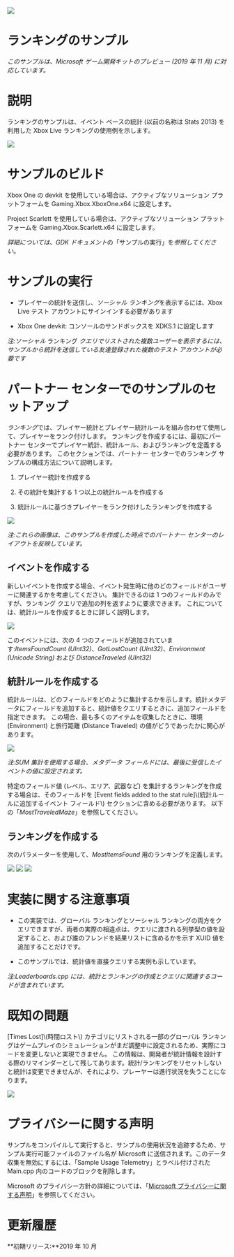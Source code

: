   ![](./media/image1.png)

#   ランキングのサンプル

*このサンプルは、Microsoft ゲーム開発キットのプレビュー (2019 年 11 月)
に対応しています。*

# 

# 説明

ランキングのサンプルは、イベント ベースの統計 (以前の名称は Stats 2013)
を利用した Xbox Live ランキングの使用例を示します。

![](./media/image3.png)

# サンプルのビルド

Xbox One の devkit を使用している場合は、アクティブなソリューション
プラットフォームを Gaming.Xbox.XboxOne.x64 に設定します。

Project Scarlett を使用している場合は、アクティブなソリューション
プラットフォームを Gaming.Xbox.Scarlett.x64 に設定します。

*詳細については、GDK
ドキュメント*の「サンプルの実行」を*参照してください*。

# サンプルの実行

-   プレイヤーの統計を送信し、*ソーシャル
    ランキング*を表示するには、Xbox Live テスト
    アカウントにサインインする必要があります

-   Xbox One devkit: コンソールのサンドボックスを XDKS.1 に設定します

*注:ソーシャル* ランキング
*クエリでリストされた複数ユーザーを表示するには、サンプルから統計を送信している友達登録された複数のテスト
アカウントが必要です*

# パートナー センターでのサンプルのセットアップ

*ランキング*では、プレイヤー統計とプレイヤー統計ルールを組み合わせて使用して、プレイヤーをランク付けします。
ランキングを作成するには、最初にパートナー
センターでプレイヤー統計、統計ルール、およびランキングを定義する必要があります。
このセクションでは、パートナー センターでのランキング
サンプルの構成方法について説明します。

1.  プレイヤー統計を作成する

2.  その統計を集計する 1 つ以上の統計ルールを作成する

3.  統計ルールに基づきプレイヤーをランク付けしたランキングを作成する

![](./media/image4.png)

*注:これらの画像は、このサンプルを作成した時点でのパートナー
センターのレイアウトを反映しています。*

## イベントを作成する

新しいイベントを作成する場合、イベント発生時に他のどのフィールドがユーザーに関連するかを考慮してください。
集計できるのは 1 つのフィールドのみですが、ランキング
クエリで追加の列を返すように要求できます。
これについては、統計ルールを作成するときに詳しく説明します。

![](./media/image5.png)

このイベントには、次の 4
つのフィールドが追加されています:*ItemsFoundCount
(UInt32)*、*GotLostCount (UInt32)*、*Environment (Unicode String)*
および *DistanceTraveled (UInt32)*

## 統計ルールを作成する

統計ルールは、どのフィールドをどのように集計するかを示します。統計メタデータにフィールドを追加すると、統計値をクエリするときに、追加フィールドを指定できます。
この場合、最も多くのアイテムを収集したときに、環境 (Environment)
と旅行距離 (Distance Traveled) の値がどうであったかに関心があります。

![](./media/image6.png)

*注:SUM 集計を使用する場合、メタデータ
フィールドには、最後に受信したイベントの値に設定されます。*

特定のフィールド値 (レベル、エリア、武器など)
を集計するランキングを作成する場合は、そのフィールドを \[Event fields
added to the stat rule\]\\(統計ルールに追加するイベント フィールド\\)
セクションに含める必要があります。
以下の「*MostTraveledMaze*」を参照してください。

## ランキングを作成する

次のパラメーターを使用して、*MostItemsFound*
用のランキングを定義します。

![](./media/image7.png)
![](./media/image8.png) ![](./media/image9.png)


# 実装に関する注意事項

-   この実装では、グローバル ランキングとソーシャル
    ランキングの両方をクエリできますが、両者の実際の相違点は、クエリに渡される列挙型の値を設定すること、および誰のフレンドを結果リストに含めるかを示す
    XUID 値を追加することだけです。

-   このサンプルでは、統計値を直接クエリする実例も示しています。

*注:Leaderboards.cpp
には、統計とランキングの作成とクエリに関連するコードが含まれています。*

# 既知の問題

\[Times Lost\]\\(時間ロスト\\) カテゴリにリストされる一部のグローバル
ランキングはゲームプレイのシミュレーションがまだ調整中に設定されるため、実際にコードを変更しないと実現できません。
この情報は、開発者が統計情報を設計する際のリマインダーとして残してあります。統計/ランキングをリセットしないと統計は変更できませんが、それにより、プレーヤーは進行状況を失うことになります。

![](./media/image10.png)

# プライバシーに関する声明

サンプルをコンパイルして実行すると、サンプルの使用状況を追跡するため、サンプル実行可能ファイルのファイル名が
Microsoft に送信されます。このデータ収集を無効にするには、「Sample Usage
Telemetry」とラベル付けされた Main.cpp
内のコードのブロックを削除します。

Microsoft のプライバシー方針の詳細については、「[Microsoft
プライバシーに関する声明](https://privacy.microsoft.com/en-us/privacystatement/)」を参照してください。

# 更新履歴

**初期リリース:**2019 年 10 月
